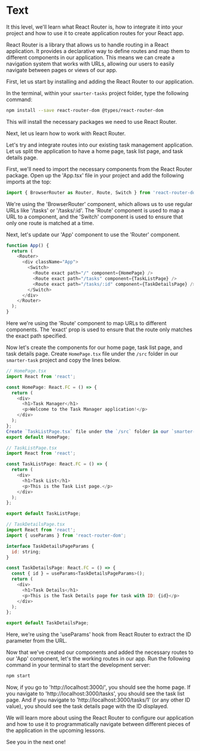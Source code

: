 # Text

It this level, we'll learn what React Router is, how to integrate it into your project and how to use it to create application routes for your React app.

React Router is a library that allows us to handle routing in a React application. It provides a declarative way to define routes and map them to different components in our application. This means we can create a navigation system that works with URLs, allowing our users to easily navigate between pages or views of our app.

First, let us start by installing and adding the React Router to our application.

In the terminal, within your `smarter-tasks` project folder, type the following command:

```bash
npm install --save react-router-dom @types/react-router-dom
```

This will install the necessary packages we need to use React Router.

Next, let us learn how to work with React Router.

Let's try and integrate routes into our existing task management application. Let us split the application to have a home page, task list page, and task details page. 

First, we'll need to import the necessary components from the React Router package. Open up the 'App.tsx' file in your project and add the following imports at the top:

```js
import { BrowserRouter as Router, Route, Switch } from 'react-router-dom';
```

We're using the 'BrowserRouter' component, which allows us to use regular URLs like '/tasks' or '/tasks/:id'. The 'Route' component is used to map a URL to a component, and the 'Switch' component is used to ensure that only one route is matched at a time.

Next, let's update our 'App' component to use the 'Router' component.

```js
function App() {
  return (
    <Router>
      <div className="App">
        <Switch>
          <Route exact path="/" component={HomePage} />
          <Route exact path="/tasks" component={TaskListPage} />
          <Route exact path="/tasks/:id" component={TaskDetailsPage} />
        </Switch>
      </div>
    </Router>
  );
}
```

Here we're using the 'Route' component to map URLs to different components. The 'exact' prop is used to ensure that the route only matches the exact path specified.

Now let's create the components for our home page, task list page, and task details page.
Create `HomePage.tsx` file under the `/src` folder in our `smarter-task` project and copy the lines below.
```js
// HomePage.tsx
import React from 'react';

const HomePage: React.FC = () => {
  return (
    <div>
      <h1>Task Manager</h1>
      <p>Welcome to the Task Manager application!</p>
    </div>
  );
};
Create `TaskListPage.tsx` file under the `/src` folder in our `smarter-task` project and copy the lines below.
export default HomePage;
```

```js
// TaskListPage.tsx
import React from 'react';

const TaskListPage: React.FC = () => {
  return (
    <div>
      <h1>Task List</h1>
      <p>This is the Task List page.</p>
    </div>
  );
};

export default TaskListPage;
```

```js
// TaskDetailsPage.tsx
import React from 'react';
import { useParams } from 'react-router-dom';

interface TaskDetailsPageParams {
  id: string;
}

const TaskDetailsPage: React.FC = () => {
  const { id } = useParams<TaskDetailsPageParams>();
  return (
    <div>
      <h1>Task Details</h1>
      <p>This is the Task Details page for task with ID: {id}</p>
    </div>
  );
};

export default TaskDetailsPage;
```

Here, we're using the 'useParams' hook from React Router to extract the ID parameter from the URL. 

Now that we've created our components and added the necessary routes to our 'App' component, let's the working routes in our app. Run the following command in your terminal to start the development server:

```bash
npm start
```

Now, if you go to 'http://localhost:3000/', you should see the home page. If you navigate to 'http://localhost:3000/tasks', you should see the task list page. And if you navigate to 'http://localhost:3000/tasks/1' (or any other ID value), you should see the task details page with the ID displayed.

We will learn more about using the React Router to configure our application and how to use it to programmatically navigate between different pieces of the application in the upcoming lessons.

See you in the next one!

